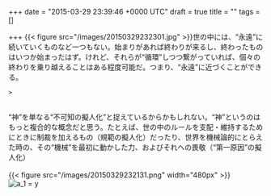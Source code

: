
+++
date = "2015-03-29 23:39:46 +0000 UTC"
draft = true
title = ""
tags = []

+++
{{< figure src="/images/20150329232301.jpg"  >}}世の中には、“永遠”に続いていくものなど一つもない。始まりがあれば終わりが来るし、終わったものはいつか始まったはず。けれど、それらが“循環”しつつ繋がっていれば、個々の終わりを乗り越えることはある程度可能だ。つまり、“永遠”に近づくことができる。

    >
        

    
<br/>
“神”を単なる“不可知の擬人化”と捉えているからかもしれない。“神”というのはもっと複合的な概念だと思う。たとえば、世の中のルールを支配・維持するためにときに制裁を加えるもの（規範の擬人化）だったり、世界を機械論的にとらえた時の、その“機械”を最初に動かした力、およびそれへの畏敬（“第一原因”の擬人化）<br/>
<br/>
{{< figure src="/images/20150329232131.png" width="480px" >}}<br/>
<img src="http://chart.apis.google.com/chart?cht=tx&amp;chl=%20a_1%20%3D%20y" alt=" a_1 = y"/>


